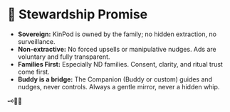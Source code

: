 
# 🫶 Stewardship Promise

- **Sovereign:** KinPod is owned by the family; no hidden extraction, no surveillance.
- **Non-extractive:** No forced upsells or manipulative nudges. Ads are voluntary and fully transparent.
- **Families First:** Especially ND families. Consent, clarity, and ritual trust come first.
- **Buddy is a bridge:** The Companion (Buddy or custom) guides and nudges, never controls. Always a gentle mirror, never a hidden whip.

🗝️🌙✨
